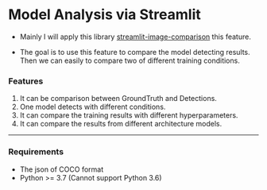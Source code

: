 # Model Analysis via Streamlit

- Mainly I will apply this library [streamlit-image-comparison](https://github.com/fcakyon/streamlit-image-comparison) this feature. 

- The goal is to use this feature to compare the model detecting results. Then we can easily to compare two of different training conditions.

### Features

1. It can be comparison between GroundTruth and Detections. 
2. One model detects with different conditions. 
3. It can compare the training results with different hyperparameters. 
4. It can compare the results from different architecture models.

---

### Requirements 

- The json of COCO format
- Python >= 3.7 (Cannot support Python 3.6)
